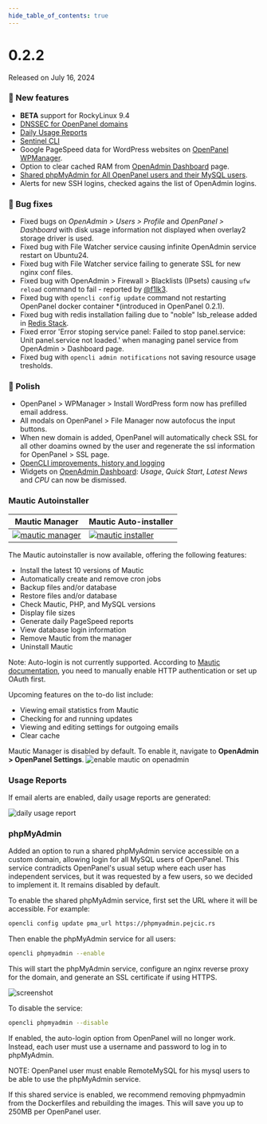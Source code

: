 ```yaml
--- 
hide_table_of_contents: true
---
```



# 0.2.2

Released on July 16, 2024


### 🚀 New features
- **BETA** support for RockyLinux 9.4
- [DNSSEC for OpenPanel domains](https://dev.openpanel.co/cli/commands.html#DNSSEC)
- [Daily Usage Reports](#usage-reports)
- [Sentinel CLI](https://dev.openpanel.co/cli/commands.html#Sentinel)
- Google PageSpeed data for WordPress websites on [OpenPanel WPManager](/docs/panel/applications/wordpress/).
- Option to clear cached RAM from [OpenAdmin Dashboard](/docs/admin/dashboard/) page.
- [Shared phpMyAdmin for All OpenPanel users and their MySQL users](#phpmyadmin).
- Alerts for new SSH logins, checked agains the list of OpenAdmin logins.


### 🐛 Bug fixes
- Fixed bugs on *OpenAdmin > Users > Profile* and *OpenPanel > Dashboard* with disk usage information not displayed when overlay2 storage driver is used.
- Fixed bug with File Watcher service causing infinite OpenAdmin service restart on Ubuntu24.
- Fixed bug with File Watcher service failing to generate SSL for new nginx conf files.
- Fixed bug with OpenAdmin > Firewall > Blacklists (IPsets) causing `ufw reload` command to fail - reported by [@f1lk3](https://github.com/f1lk3).
- Fixed bug with `opencli config update` command not restarting OpenPanel docker container *(introduced in OpenPanel 0.2.1).
- Fixed bug with redis installation failing due to "noble" lsb_release added in [Redis Stack](https://redis.io/docs/latest/operate/oss_and_stack/install/install-stack/linux/).
- Fixed error 'Error stoping service panel: Failed to stop panel.service: Unit panel.service not loaded.' when managing panel service from OpenAdmin > Dashboard page.
- Fixed bug with `opencli admin notifications` not saving resource usage tresholds.

### 💅 Polish

- OpenPanel > WPManager > Install WordPress form now has prefilled email address.
- All modals on OpenPanel > File Manager now autofocus the input buttons.
- When new domain is added, OpenPanel will automatically check SSL for all other doamins owned by the user and regenerate the ssl information for OpenPanel > SSL page.
- [OpenCLI improvements, history and logging](#opencli-help)
- Widgets on [OpenAdmin Dashboard](/docs/admin/dashboard/): *Usage*, *Quick Start*, *Latest News* and *CPU* can now be dismissed.


### Mautic Autoinstaller

| Mautic Manager      | Mautic Auto-installer       |
|----------------|----------------|
| [![mautic manager](https://i.postimg.cc/jxrps7Vc/image.png)](https://i.postimg.cc/jxrps7Vc/image.png)  | [![mautic installer](https://i.postimg.cc/sj9t1gsr/image.png)](https://i.postimg.cc/sj9t1gsr/image.png)  |

The Mautic autoinstaller is now available, offering the following features:

- Install the latest 10 versions of Mautic
- Automatically create and remove cron jobs
- Backup files and/or database
- Restore files and/or database
- Check Mautic, PHP, and MySQL versions
- Display file sizes
- Generate daily PageSpeed reports
- View database login information
- Remove Mautic from the manager
- Uninstall Mautic

Note: Auto-login is not currently supported. According to [Mautic documentation](https://docs.mautic.org/en/5.x/authentication/authentication.html), you need to manually enable HTTP authentication or set up OAuth first.

Upcoming features on the to-do list include:

- Viewing email statistics from Mautic
- Checking for and running updates
- Viewing and editing settings for outgoing emails
- Clear cache

Mautic Manager is disabled by default. To enable it, navigate to **OpenAdmin > OpenPanel Settings**.
![enable mautic on openadmin](https://i.postimg.cc/bwwQ0L2g/image.png)


### Usage Reports

If email alerts are enabled, daily usage reports are generated:

![daily usage report](https://i.postimg.cc/L8ZJptHV/daily-email-reports.png)


### phpMyAdmin

Added an option to run a shared phpMyAdmin service accessible on a custom domain, allowing login for all MySQL users of OpenPanel. This service contradicts OpenPanel's usual setup where each user has independent services, but it was requested by a few users, so we decided to implement it. It remains disabled by default.

To enable the shared phpMyAdmin service, first set the URL where it will be accessible. For example:

```bash
opencli config update pma_url https://phpmyadmin.pejcic.rs
```

Then enable the phpMyAdmin service for all users:

```bash
opencli phpmyadmin --enable
```

This will start the phpMyAdmin service, configure an nginx reverse proxy for the domain, and generate an SSL certificate if using HTTPS.

![screenshot](https://i.postimg.cc/7h5Sg4vV/phpmyadminlink.png)




To disable the service:

```bash
opencli phpmyadmin --disable
```

If enabled, the auto-login option from OpenPanel will no longer work. Instead, each user must use a username and password to log in to phpMyAdmin.

NOTE: OpenPanel user must enable RemoteMySQL for his mysql users to be able to use the phpMyAdmin service.


If this shared service is enabled, we recommend removing phpmyadmin from the Dockerfiles and rebuilding the images. This will save you up to 250MB per OpenPanel user.
